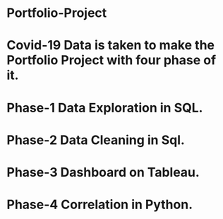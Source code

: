 # Portfolio-Project
# Covid-19 Data is taken to make the Portfolio Project with four phase of it.
# Phase-1 Data Exploration in SQL.
# Phase-2 Data Cleaning in Sql.
# Phase-3 Dashboard on Tableau.
# Phase-4 Correlation in Python.
